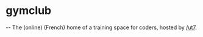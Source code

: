 gymclub 
=======

-- The (online) (French) home of a training space for coders, hosted by [/ut7](http://ut7.fr).
